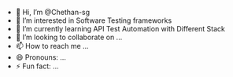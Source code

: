 - 👋 Hi, I’m @Chethan-sg
- 👀 I’m interested in Software Testing frameworks
- 🌱 I’m currently learning API Test Automation with Different Stack
- 💞️ I’m looking to collaborate on ...
- 📫 How to reach me ...
- 😄 Pronouns: ...
- ⚡ Fun fact: ...

<!---
Chethan-sg/Chethan-sg is a ✨ special ✨ repository because its `README.md` (this file) appears on your GitHub profile.
You can click the Preview link to take a look at your changes.
--->
